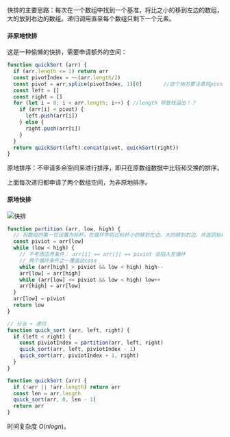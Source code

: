 快排的主要思路：每次在一个数组中找到一个基准，将比之小的移到左边的数组，大的放到右边的数组。递归调用直至每个数组只剩下一个元素。

#### 非原地快排
这是一种偷懒的快排，需要申请额外的空间：
```js
function quickSort (arr) {
  if (arr.length <= 1) return arr
  const pivotIndex = ~~(arr.length/2)
  const pivot = arr.splice(pivotIndex, 1)[0]       //这个地方要注意将pivot移除
  const left = []
  const right = []
  for (let i = 0; i < arr.length; i++) { //length 导致栈溢出！？
    if (arr[i] < pivot) {
      left.push(arr[i])
    } else {
      right.push(arr[i])
    }
  }
  return quickSort(left).concat(pivot, quickSort(right))
}
```

原地排序：不申请多余空间来进行排序，即只在原数组数据中比较和交换的排序。

上面每次递归都申请了两个数组空间，为非原地排序。

#### 原地快排

![快排](https://pic.downk.cc/item/5efad69b14195aa5947d90b5.png)

```js
function partition (arr, low, high) {
  // 将数组的第一位设置为标杆，在循环中将比标杆小的移到左边，大的移到右边，并返回标杆在数组中的正确的下标
  const piviot = arr[low]
  while (low < high) {
    // 不考虑边界条件： arr[i] == arr[j] == piviot 会陷入死循环
    // 两个循环条件之一覆盖此case
    while (arr[high] > piviot && low < high) high--
    arr[low] = arr[high]
    while (arr[low] <= piviot && low < high) low++
    arr[high] = arr[low]
  }
  arr[low] = piviot
  return low
}

// 分治 + 递归
function quick_sort (arr, left, right) {
  if (left < right) {
    const piviotIndex = partition(arr, left, right)
    quick_sort(arr, left, piviotIndex - 1)
    quick_sort(arr, piviotIndex + 1, right)
  }
}

function quickSort (arr) {
  if (!arr || !arr.length) return arr
  const len = arr.length
  quick_sort(arr, 0, len - 1)
  return arr
}
```

时间复杂度 $O(nlogn)$。
